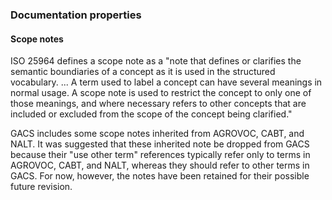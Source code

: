 ### Documentation properties

#### Scope notes

ISO 25964 defines a scope note as a "note that defines or clarifies the
semantic boundiaries of a concept as it is used in the structured vocabulary.
...  A term used to label a concept can have several meanings in normal usage.
A scope note is used to restrict the concept to only one of those meanings, and
where necessary refers to other concepts that are included or excluded from the
scope of the concept being clarified." 

GACS includes some scope notes inherited from AGROVOC, CABT, and NALT.  It was
suggested that these inherited note be dropped from GACS because their "use
other term" references typically refer only to terms in AGROVOC, CABT, and
NALT, whereas they should refer to other terms in GACS.  For now, however, the 
notes have been retained for their possible future revision.

